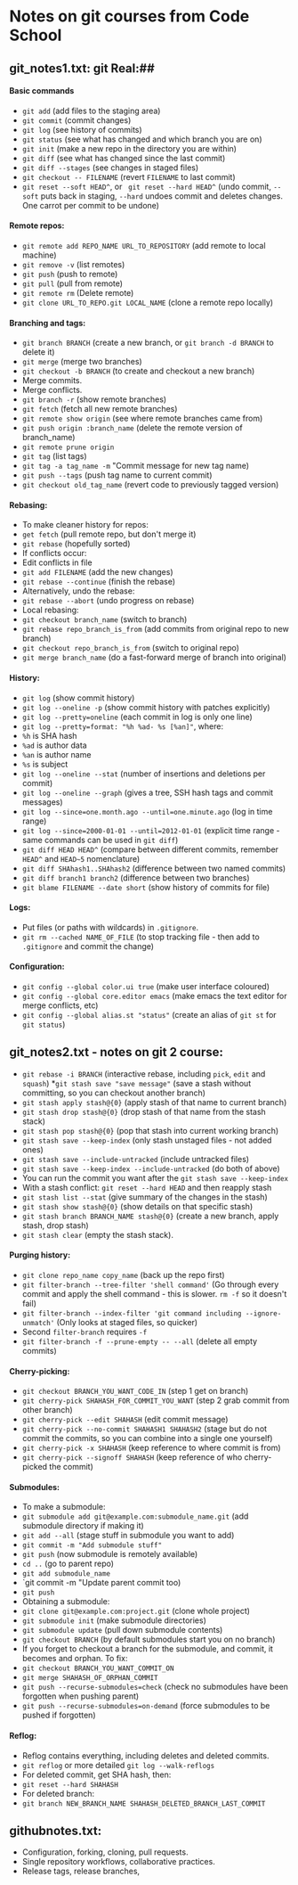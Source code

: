 # Notes on git courses from Code School #

## git_notes1.txt: git Real:##

#### Basic commands ####

* `git add` (add files to the staging area)
* `git commit` (commit changes)
* `git log` (see history of commits)
* `git status` (see what has changed and which branch you are on)
* `git init` (make a new repo in the directory you are within)
* `git diff` (see what has changed since the last commit)
* `git diff --stages` (see changes in staged files)
* `git checkout -- FILENAME` (revert `FILENAME` to last commit)
* `git reset --soft HEAD^`, or ` git reset --hard HEAD^` (undo commit, `--soft` puts back in staging, `--hard` undoes commit and deletes changes. One carrot per commit to be undone)

#### Remote repos: ####

* `git remote add REPO_NAME URL_TO_REPOSITORY` (add remote to local machine)
* `git remove -v` (list remotes)
* `git push` (push to remote)
* `git pull` (pull from remote)
* `git remote rm` (Delete remote)
* `git clone URL_TO_REPO.git LOCAL_NAME` (clone a remote repo locally)

#### Branching and tags: ####

* `git branch BRANCH` (create a new branch, or `git branch -d BRANCH` to delete it)
* `git merge` (merge two branches)
* `git checkout -b BRANCH` (to create and checkout a new branch)
* Merge commits.
* Merge conflicts.
* `git branch -r` (show remote branches)
* `git fetch` (fetch all new remote branches)
* `git remote show origin` (see where remote branches came from)
* `git push origin :branch_name` (delete the remote version of branch_name)
* `git remote prune origin`
* `git tag` (list tags)
 * `git tag -a tag_name -m` "Commit message for new tag name)
 * `git push --tags` (push tag name to current commit)
* `git checkout old_tag_name` (revert code to previously tagged version)

#### Rebasing: ####

* To make cleaner history for repos:
 * `get fetch` (pull remote repo, but don't merge it)
 * `git rebase` (hopefully sorted)
* If conflicts occur:
 * Edit conflicts in file
 * `git add FILENAME` (add the new changes)
 * `git rebase --continue` (finish the rebase)
* Alternatively, undo the rebase:
* `git rebase --abort` (undo progress on rebase)
* Local rebasing:
 * `git checkout branch_name` (switch to branch)
 * `git rebase repo_branch_is_from` (add commits from original repo to new branch)
 * `git checkout repo_branch_is_from` (switch to original repo)
 * `git merge branch_name` (do a fast-forward merge of branch into original)

#### History: ####

* `git log` (show commit history)
* `git log --oneline -p` (show commit history with patches explicitly)
* `git log --pretty=oneline` (each commit in log is only one line)
* `git log --pretty=format: "%h %ad- %s [%an]"`, where:
 * `%h` is SHA hash
 * `%ad` is author data
 * `%an` is author name
 * `%s` is subject
* `git log --oneline --stat` (number of insertions and deletions per commit)
* `git log --oneline --graph` (gives a tree, SSH hash tags and commit messages)
* `git log --since=one.month.ago --until=one.minute.ago` (log in time range)
* `git log --since=2000-01-01 --until=2012-01-01` (explicit time range - same commands can be used in `git diff`)
* `git diff HEAD HEAD^` (compare between different commits, remember `HEAD^` and `HEAD~5` nomenclature)
* `git diff SHAhash1..SHAhash2` (difference between two named commits)
* `git diff branch1 branch2` (difference between two branches)
* `git blame FILENAME --date short` (show history of commits for file)

#### Logs: ####

* Put files (or paths with wildcards) in `.gitignore`.
* `git rm --cached NAME_OF_FILE` (to stop tracking file - then add to `.gitignore` and commit the change)


#### Configuration: ####

* `git config --global color.ui true` (make user interface coloured)
* `git config --global core.editor emacs` (make emacs the text editor for merge conflicts, etc)
* `git config --global alias.st "status"` (create an alias of `git st` for `git status`)

## git_notes2.txt - notes on git 2 course: ##

* `git rebase -i BRANCH` (interactive rebase, including `pick`, `edit` and `squash`)
*`git stash save "save message"` (save a stash without committing, so you can checkout another branch)
* `git stash apply stash@{0}` (apply stash of that name to current branch)
* `git stash drop stash@{0}` (drop stash of that name from the stash stack)
* `git stash pop stash@{0}` (pop that stash into current working branch)
* `git stash save --keep-index` (only stash unstaged files - not added ones)
* `git stash save --include-untracked` (include untracked files)
* `git stash save --keep-index --include-untracked` (do both of above)
* You can run the commit you want after the `git stash save --keep-index`
* With a stash conflict: `git reset --hard HEAD` and then reapply stash
* `git stash list --stat` (give summary of the changes in the stash)
* `git stash show stash@{0}` (show details on that specific stash)
* `git stash branch BRANCH_NAME stash@{0}` (create a new branch, apply stash, drop stash)
* `git stash clear` (empty the stash stack).

#### Purging history: ####

* `git clone repo_name copy_name` (back up the repo first)
* `git filter-branch --tree-filter 'shell command'` (Go through every commit and apply the shell command - this is slower. `rm -f` so it doesn't fail)
* `git filter-branch --index-filter 'git command including --ignore-unmatch'` (Only looks at staged files, so quicker)
* Second `filter-branch` requires `-f`
* `git filter-branch -f --prune-empty -- --all` (delete all empty commits)

#### Cherry-picking: ####

* `git checkout BRANCH_YOU_WANT_CODE_IN` (step 1 get on branch)
* `git cherry-pick SHAHASH_FOR_COMMIT_YOU_WANT` (step 2 grab commit from other branch)
* `git cherry-pick --edit SHAHASH` (edit commit message)
* `git cherry-pick --no-commit SHAHASH1 SHAHASH2` (stage but do not commit the commits, so you can combine into a single one yourself)
* `git cherry-pick -x SHAHASH` (keep reference to where commit is from)
* `git cherry-pick --signoff SHAHASH` (keep reference of who cherry-picked the commit)

#### Submodules: ####

* To make a submodule:
 * `git submodule add git@example.com:submodule_name.git` (add submodule directory if making it)
 * `git add --all` (stage stuff in submodule you want to add)
 * `git commit -m "Add submodule stuff"`
 * `git push` (now submodule is remotely available)
 * `cd ..` (go to parent repo)
 * `git add submodule_name`
 * `git commit -m "Update parent commit too)
 * `git push`
* Obtaining a submodule:
 * `git clone git@example.com:project.git` (clone whole project)
 * `git submodule init` (make submodule directories)
 * `git submodule update` (pull down submodule contents)
 * `git checkout BRANCH` (by default submodules start you on no branch)
* If you forget to checkout a branch for the submodule, and commit, it becomes and orphan. To fix:
 * `git checkout BRANCH_YOU_WANT_COMMIT_ON`
 * `git merge SHAHASH_OF_ORPHAN_COMMIT`
* `git push --recurse-submodules=check` (check no submodules have been forgotten when pushing parent)
* `git push --recurse-submodules=on-demand` (force submodules to be pushed if forgotten)

#### Reflog: ####

* Reflog contains everything, including deletes and deleted commits.
* `git reflog` or more detailed `git log --walk-reflogs`
* For deleted commit, get SHA hash, then:
 * `git reset --hard SHAHASH`
* For deleted branch:
* `git branch NEW_BRANCH_NAME SHAHASH_DELETED_BRANCH_LAST_COMMIT`

## githubnotes.txt: ##

* Configuration, forking, cloning, pull requests.
* Single repository workflows, collaborative practices.
* Release tags, release branches,